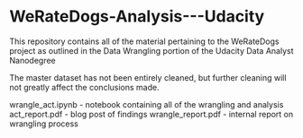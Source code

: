 # WeRateDogs-Analysis---Udacity
This repository contains all of the material pertaining to the WeRateDogs project as outlined in the Data Wrangling portion
of the Udacity Data Analyst Nanodegree

The master dataset has not been entirely cleaned, but further cleaning will not greatly affect the conclusions made.

wrangle_act.ipynb - notebook containing all of the wrangling and analysis
act_report.pdf - blog post of findings
wrangle_report.pdf - internal report on wrangling process
